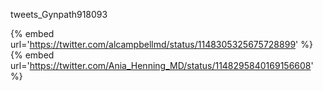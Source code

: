 tweets_Gynpath918093

{% embed url='https://twitter.com/alcampbellmd/status/1148305325675728899' %}
{% embed url='https://twitter.com/Ania_Henning_MD/status/1148295840169156608' %}
